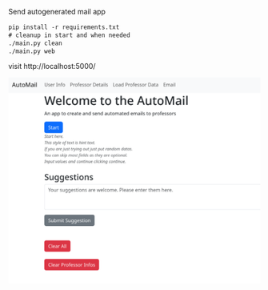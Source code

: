Send autogenerated mail app

```
pip install -r requirements.txt
# cleanup in start and when needed
./main.py clean
./main.py web
```

visit http://localhost:5000/

![starting](readme/Start.png)
